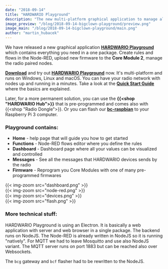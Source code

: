 ```yaml
---
date: "2018-09-14"
title: "HARDWARIO Playground"
description: "The new multi-platform graphical application to manage all HARDWARIO devices."
image_preview: "/blog/2018-09-14-bigclown-playground/preview.png"
image_main: "/blog/2018-09-14-bigclown-playground/main.png"
author: "martin_hubacek"
---
```


We have released a new graphical application [**HARDWARIO Playground**](https://github.com/bigclownlabs/bch-playground/releases) which contains everything you need in a one package. Create rules and flows in the Node-RED, upload new firmware to the **Core Module 2**, manage the radio paired nodes.

[**Download**](https://github.com/bigclownlabs/bch-playground/releases) and try out [**HARDWARIO Playground**](https://github.com/bigclownlabs/bch-playground/releases) now. It's multi-platform and runs on Windows, Linux and macOS. You can have your radio network with nodes up and running in a minutes. Take a look at the [**Quick Start Guide**](https://developers.bigclown.com/basics/quick-start-guide) where the basics are explained.

Later, for a more permanent solution, you can use the **{{<shop "HARDWARIO Hub">}}** that is pre-programmed and comes also with {{<shop "Radio Dongle">}}. Or you can flash our [**bc-raspbian**](https://developers.bigclown.com/tutorials/custom-setup-on-raspberry-pi) to your Raspberry Pi 3 computer.

### Playground contains:

* **Home** - help page that will guide you how to get started
* **Functions** - Node-RED flows editor where you define the rules
* **Dashboard** - Dashboard page where all your values can be visualized and controlled
* **Messages** - See all the messages that HARDWARIO devices sends by the radio
* **Firmware** - Reprogram you Core Modules with one of many pre-programmed firmwares
<div class="container img-container">
  <div class="row">
    <div class="col-sm">
      {{< img-zoom src="dashboard.png" >}}
    </div>
    <div class="col-sm">
       {{< img-zoom src="node-red.png" >}}
    </div>
  </div>
  <div class="row">
    <div class="col-sm">
       {{< img-zoom src="devices.png" >}}
    </div>
    <div class="col-sm">
       {{< img-zoom src="flash.png" >}}
    </div>
  </div>
</div>

### More technical stuff:

HARDWARIO Playground is using an Electron. It is basically a web application with server and web browser in a single package. The backend runs on NodeJS. The Node-RED is already written in NodeJS so it is running "natively". For MQTT we had to leave Mosquitto and use also NodeJS variant. The MQTT server runs on port 1883 but can be reached also over Websockets.

The `bcg` gateway and `bcf` flasher had to be rewritten to the NodeJS.
